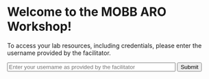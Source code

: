 # Welcome to the MOBB ARO Workshop!
<p>To access your lab resources, including credentials, please enter the username provided by the facilitator.</p>
<input class="md-input" type="text" id="mkdocs-content-username" placeholder="Enter your username as provided by the facilitator" size="46">
<button class="md-button md-button--primary" id="mkdocs-redirect-button">Submit</button>

<script>
// register an event listener for the button. This can also be done using element.onlick
document.getElementById("mkdocs-redirect-button").addEventListener("click", () => {
  // get the number from the input field
  let user = document.getElementById("mkdocs-content-username").value;
  
  // construct the url to redirect to using a template string
  let url = location.protocol + '//' + location.host + '/credentials/' + user;
  
  // redirect the user to the new location
  window.open(url);
});
</script>